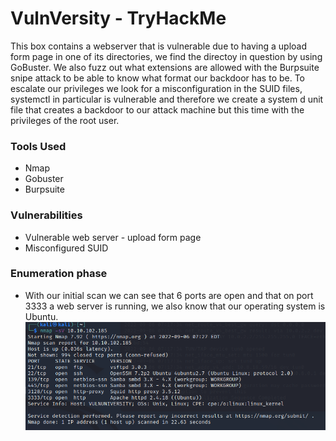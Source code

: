 # VulnVersity - TryHackMe

This box contains a webserver that is vulnerable due to having a upload form page in one of its directories, we find the directoy in question by using GoBuster. We also fuzz out what extensions are allowed with the Burpsuite snipe attack to be able to know what format our backdoor has to be. To escalate our privileges we look for a misconfiguration in the SUID files, systemctl in particular is vulnerable and therefore we create a system d unit file that creates a backdoor to our attack machine but this time with the privileges of the root user.


 ### Tools Used
 * Nmap
 * Gobuster
 * Burpsuite

 ### Vulnerabilities
 * Vulnerable web server - upload form page
 * Misconfigured SUID

### Enumeration phase
* With our initial scan we can see that 6 ports are open and that on port 3333 a web server is running, we also know that our operating system is Ubuntu. 
![alt text](https://github.com/DarioBeneventi/TryHackMe_Machines/blob/main/VulnVersity/images/image1.png?raw=true)

